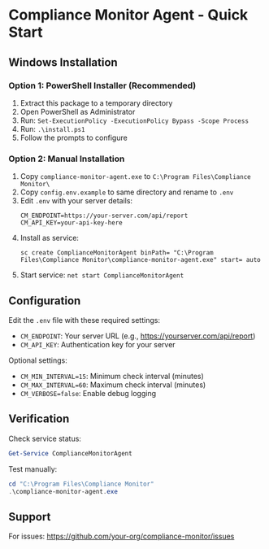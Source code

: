 # Compliance Monitor Agent - Quick Start

## Windows Installation

### Option 1: PowerShell Installer (Recommended)
1. Extract this package to a temporary directory
2. Open PowerShell as Administrator
3. Run: `Set-ExecutionPolicy -ExecutionPolicy Bypass -Scope Process`
4. Run: `.\install.ps1`
5. Follow the prompts to configure

### Option 2: Manual Installation
1. Copy `compliance-monitor-agent.exe` to `C:\Program Files\Compliance Monitor\`
2. Copy `config.env.example` to same directory and rename to `.env`
3. Edit `.env` with your server details:
   ```
   CM_ENDPOINT=https://your-server.com/api/report
   CM_API_KEY=your-api-key-here
   ```
4. Install as service:
   ```
   sc create ComplianceMonitorAgent binPath= "C:\Program Files\Compliance Monitor\compliance-monitor-agent.exe" start= auto
   ```
5. Start service: `net start ComplianceMonitorAgent`

## Configuration

Edit the `.env` file with these required settings:

- `CM_ENDPOINT`: Your server URL (e.g., https://yourserver.com/api/report)
- `CM_API_KEY`: Authentication key for your server

Optional settings:
- `CM_MIN_INTERVAL=15`: Minimum check interval (minutes)
- `CM_MAX_INTERVAL=60`: Maximum check interval (minutes)
- `CM_VERBOSE=false`: Enable debug logging

## Verification

Check service status:
```powershell
Get-Service ComplianceMonitorAgent
```

Test manually:
```powershell
cd "C:\Program Files\Compliance Monitor"
.\compliance-monitor-agent.exe
```

## Support

For issues: https://github.com/your-org/compliance-monitor/issues
